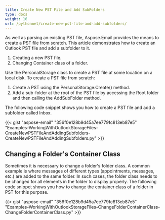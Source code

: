 ```yaml
---
title: Create New PST File and Add SubFolders
type: docs
weight: 10
url: /pythonnet/create-new-pst-file-and-add-subfolders/
---
```



As well as parsing an existing PST file, Aspose.Email provides the means to create a PST file from scratch. This article demonstrates how to create an Outlook PST file and add a subfolder to it.

1. Creating a new PST file.
1. Changing Container class of a folder.

Use the PersonalStorage class to create a PST file at some location on a local disk. To create a PST file from scratch:

1. Create a PST using the PersonalStorage.Create() method.
1. Add a sub-folder at the root of the PST file by accessing the Root folder and then calling the AddSubFolder method.

The following code snippet shows you how to create a PST file and add a subfolder called Inbox.



{{< gist "aspose-email" "356f0e128b9d45a7ee779fc813eb87e5" "Examples-WorkingWithOutlookStorageFiles-CreateNewPSTFileAndAddingSubfolders-CreateNewPSTFileAndAddingSubfolders.py" >}}
## **Changing a Folder's Container Class**
Sometimes it is necessary to change a folder's folder class. A common example is where messages of different types (appointments, messages, etc.) are added to the same folder. In such cases, the folder class needs to be changed for all elements in the folder to display properly. The following code snippet shows you how to change the container class of a folder in PST for this purpose.



{{< gist "aspose-email" "356f0e128b9d45a7ee779fc813eb87e5" "Examples-WorkingWithOutlookStorageFiles-ChangeFolderContainerClass-ChangeFolderContainerClass.py" >}}
